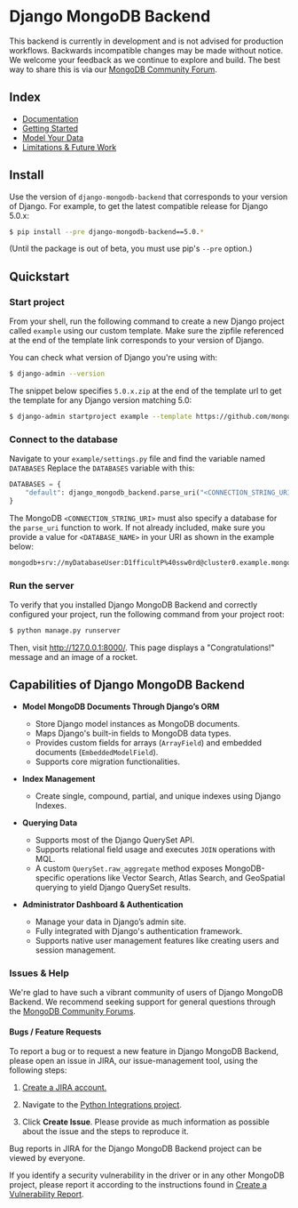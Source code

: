 # Django MongoDB Backend

This backend is currently in development and is not advised for production workflows. Backwards incompatible
changes may be made without notice. We welcome your feedback as we continue to
explore and build. The best way to share this is via our [MongoDB Community Forum](https://www.mongodb.com/community/forums/tag/python).

## Index
* [Documentation](https://www.mongodb.com/docs/languages/python/django-mongodb/current/)
* [Getting Started](https://www.mongodb.com/docs/languages/python/django-mongodb/current/get-started/)
* [Model Your Data](https://www.mongodb.com/docs/languages/python/django-mongodb/current/model-data/)
* [Limitations & Future Work](https://www.mongodb.com/docs/languages/python/django-mongodb/current/limitations-upcoming/)

## Install

Use the version of `django-mongodb-backend` that corresponds to your version of
Django. For example, to get the latest compatible release for Django 5.0.x:
```bash
$ pip install --pre django-mongodb-backend==5.0.*
```
(Until the package is out of beta, you must use pip's `--pre` option.)


## Quickstart

### Start project

From your shell, run the following command to create a new Django project
called `example` using our custom template. Make sure the zipfile referenced
at the end of the template link corresponds to your version of Django.

You can check what version of Django you're using with:
```bash
$ django-admin --version
```

The snippet below specifies `5.0.x.zip` at the end of
the template url to get the template for any Django version matching 5.0:

```bash
$ django-admin startproject example --template https://github.com/mongodb-labs/django-mongodb-project/archive/refs/heads/5.0.x.zip
```


### Connect to the database

Navigate to your `example/settings.py` file and find the variable named
`DATABASES` Replace the `DATABASES` variable with this:

```python
DATABASES = {
    "default": django_mongodb_backend.parse_uri("<CONNECTION_STRING_URI>"),
}
```

The MongoDB `<CONNECTION_STRING_URI>` must also specify a database for the
`parse_uri` function to work.
If not already included, make sure you provide a value for `<DATABASE_NAME>`
in your URI as shown in the example below:
```bash
mongodb+srv://myDatabaseUser:D1fficultP%40ssw0rd@cluster0.example.mongodb.net/<DATABASE_NAME>?retryWrites=true&w=majority
```


### Run the server
To verify that you installed Django MongoDB Backend and correctly configured your project, run the following command from your project root:
```bash
$ python manage.py runserver
```
Then, visit http://127.0.0.1:8000/. This page displays a "Congratulations!" message and an image of a rocket.


## Capabilities of Django MongoDB Backend

- **Model MongoDB Documents Through Django’s ORM**

  - Store Django model instances as MongoDB documents.
  - Maps Django's built-in fields to MongoDB data types.
  - Provides custom fields for arrays (`ArrayField`) and embedded documents (`EmbeddedModelField`).
  - Supports core migration functionalities.
- **Index Management**
  - Create single, compound, partial, and unique indexes using Django Indexes.
- **Querying Data**
  - Supports most of the Django QuerySet API.
  - Supports relational field usage and executes `JOIN` operations with MQL.
  - A custom `QuerySet.raw_aggregate` method exposes MongoDB-specific operations like Vector Search, Atlas Search, and GeoSpatial querying to yield Django QuerySet results.
- **Administrator Dashboard & Authentication**
  - Manage your data in Django’s admin site.
  - Fully integrated with Django's authentication framework.
  - Supports native user management features like creating users and session management.


### Issues & Help

We're glad to have such a vibrant community of users of Django MongoDB Backend. We recommend seeking support for general questions through the [MongoDB Community Forums](https://www.mongodb.com/community/forums/tag/python).


#### Bugs / Feature Requests
To report a bug or to request a new feature in Django MongoDB Backend, please open an issue in JIRA, our issue-management tool, using the following steps:

1. [Create a JIRA account.](https://jira.mongodb.org/)

2. Navigate to the [Python Integrations project](https://jira.mongodb.org/projects/INTPYTHON/).

3. Click **Create Issue**. Please provide as much information as possible about the issue and the steps to reproduce it.

Bug reports in JIRA for the Django MongoDB Backend project can be viewed by everyone.

If you identify a security vulnerability in the driver or in any other MongoDB project, please report it according to the instructions found in [Create a Vulnerability Report](https://www.mongodb.com/docs/manual/tutorial/create-a-vulnerability-report/).
